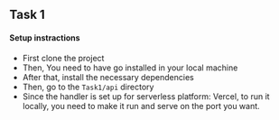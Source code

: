 
## Task 1

#### Setup instractions
* First clone the project 
* Then, You need to have go installed in your local machine
* After that, install the necessary dependencies
* Then, go to the `Task1/api` directory
* Since the handler is set up for serverless platform: Vercel, to run it locally, you need to make it run and serve on the port you want. 